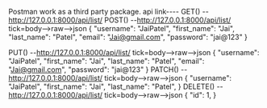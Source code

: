 Postman work as a third party package.
api link----
GET()       --http://127.0.0.1:8000/api/list/
POST()      --http://127.0.0.1:8000/api/list/
                tick=body-->raw-->json
                {
                    "username": "JaiPatel",
                    "first_name": "Jai",
                    "last_name": "Patel",
                    "email": "Jai@gmail.com",
                    "password": "jai@123"
                }

PUT()       --http://127.0.0.1:8000/api/list/
                tick=body-->raw-->json
                {
                    "username": "JaiPatel",
                    "first_name": "Jai",
                    "last_name": "Patel",
                    "email": "Jai@gmail.com",
                    "password": "jai@123"
                }
PATCH()     --http://127.0.0.1:8000/api/list/
                tick=body-->raw-->json
                { "username": "JaiPatel",
                    "first_name": "Jai",
                    "last_name": "Patel",
                }
DELETE()    --http://127.0.0.1:8000/api/list/
tick=body-->raw-->json
                {
                    "id": 1,
                }
